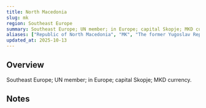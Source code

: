 ```yaml
---
title: North Macedonia
slug: mk
region: Southeast Europe
summary: Southeast Europe; UN member; in Europe; capital Skopje; MKD currency.
aliases: ["Republic of North Macedonia", "MK", "The former Yugoslav Republic of Macedonia"]
updated_at: 2025-10-13
---
```


## Overview

Southeast Europe; UN member; in Europe; capital Skopje; MKD currency.

## Notes

<!-- Add your first note below -->
